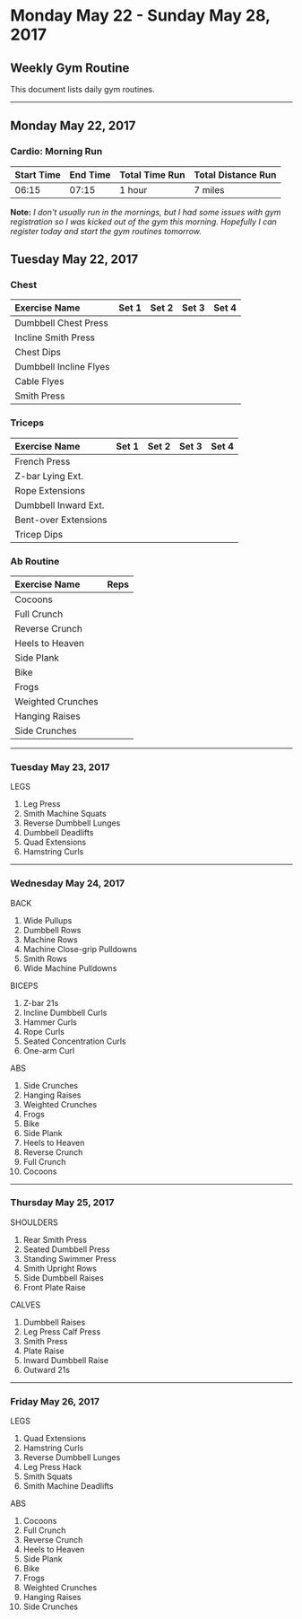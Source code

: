 # Monday May 22 - Sunday May 28, 2017
## Weekly Gym Routine
This document lists daily gym routines.

---

## Monday May 22, 2017
### Cardio: Morning Run
 | Start Time  | End Time   | Total Time Run | Total Distance Run |
 | :---        | :---       | :---           | :---               |
 | 06:15       | 07:15      | 1 hour         | 7 miles            |

 **Note:**
 *I don't usually run in the mornings, but I had some issues with gym registration so I was kicked out of the gym this morning. Hopefully I can register today and start the gym routines tomorrow.*

## Tuesday May 22, 2017
### Chest
 | Exercise Name          | Set 1   | Set 2   | Set 3   | Set 4   |
 | :---                   | :---    | :---    | :---    | :---    |
 | Dumbbell Chest Press   |         |         |         |         |
 | Incline Smith Press    |         |         |         |         |
 | Chest Dips             |         |         |         |         |
 | Dumbbell Incline Flyes |         |         |         |         |
 | Cable Flyes            |         |         |         |         |
 | Smith Press            |         |         |         |         |

### Triceps
 | Exercise Name          | Set 1   | Set 2   | Set 3   | Set 4   |
 | :---                   | :---    | :---    | :---    | :---    |
 | French Press           |         |         |         |         |
 | Z-bar Lying Ext.       |         |         |         |         |
 | Rope Extensions        |         |         |         |         |
 | Dumbbell Inward Ext.   |         |         |         |         |
 | Bent-over Extensions   |         |         |         |         |
 | Tricep Dips            |         |         |         |         |

### Ab Routine
 | Exercise Name          | Reps                                  |
 | :---                   | :---                                  |
 | Cocoons                |                                       |
 | Full Crunch            |                                       |
 | Reverse Crunch         |                                       |
 | Heels to Heaven        |                                       |
 | Side Plank             |                                       |
 | Bike                   |                                       |
 | Frogs                  |                                       |
 | Weighted Crunches      |                                       |
 | Hanging Raises         |                                       |
 | Side Crunches          |                                       |

---

### Tuesday May 23, 2017

LEGS
1. Leg Press
2. Smith Machine Squats
3. Reverse Dumbbell Lunges
4. Dumbbell Deadlifts
5. Quad Extensions
6. Hamstring Curls

---

### Wednesday May 24, 2017
BACK
1. Wide Pullups
2. Dumbbell Rows
3. Machine Rows
4. Machine Close-grip Pulldowns
5. Smith Rows
6. Wide Machine Pulldowns

BICEPS
1. Z-bar 21s
2. Incline Dumbbell Curls
3. Hammer Curls
4. Rope Curls
5. Seated Concentration Curls
6. One-arm Curl

ABS
1. Side Crunches
2. Hanging Raises
3. Weighted Crunches
7. Frogs
5. Bike
6. Side Plank
7. Heels to Heaven
8. Reverse Crunch
9. Full Crunch
10. Cocoons

---

### Thursday May 25, 2017
SHOULDERS
1. Rear Smith Press
2. Seated Dumbbell Press
3. Standing Swimmer Press
4. Smith Upright Rows
5. Side Dumbbell Raises
6. Front Plate Raise

CALVES
1. Dumbbell Raises
2. Leg Press Calf Press
3. Smith Press
4. Plate Raise
5. Inward Dumbbell Raise
6. Outward 21s

---

### Friday May 26, 2017
LEGS
1. Quad Extensions
2. Hamstring Curls
1. Reverse Dumbbell Lunges
2. Leg Press Hack
3. Smith Squats
4. Smith Machine Deadlifts

ABS
1. Cocoons
2. Full Crunch
3. Reverse Crunch
4. Heels to Heaven
5. Side Plank
6. Bike
7. Frogs
8. Weighted Crunches
9. Hanging Raises
10. Side Crunches
